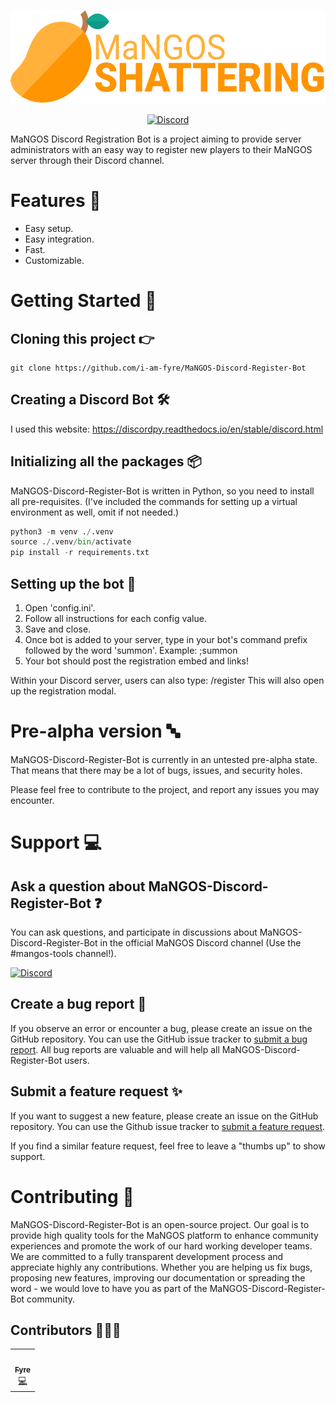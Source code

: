 <p align="center">

  <a href="https://github.com/i-am-fyre/MaNGOS-Discord-Register-Bot" target="_blank">
    <img height="150" alt="default bot banner" src="/img/default-bot-banner.png"/>
  </a>
</p>
<p align="center">
  <a href="https://discord.gg/CzXcBXq">
    <img src="https://img.shields.io/discord/286167585270005763?label=Discord&logo=Discord&logoColor=ffffff&style=for-the-badge" alt="Discord">
  </a>
</p>
 
MaNGOS Discord Registration Bot is a project aiming to provide server administrators with an easy way to register new players to their MaNGOS server through their Discord channel.

# Features :rocket:
- Easy setup.
- Easy integration.
- Fast.
- Customizable.

# Getting Started :1234:

## Cloning this project :point_right:

```git
git clone https://github.com/i-am-fyre/MaNGOS-Discord-Register-Bot
```

## Creating a Discord Bot :hammer_and_wrench:
I used this website: https://discordpy.readthedocs.io/en/stable/discord.html

## Initializing all the packages :package:

MaNGOS-Discord-Register-Bot is written in Python, so you need to install all pre-requisites. (I've included the commands for setting up a virtual environment as well, omit if not needed.)

```python
python3 -m venv ./.venv
source ./.venv/bin/activate
pip install -r requirements.txt
```
## Setting up the bot :robot:
1. Open 'config.ini'.
2. Follow all instructions for each config value.
3. Save and close.
4. Once bot is added to your server, type in your bot's command prefix followed by the word 'summon'.
    Example: ;summon
5. Your bot should post the registration embed and links!

Within your Discord server, users can also type: /register
This will also open up the registration modal.

# Pre-alpha version :abc:

MaNGOS-Discord-Register-Bot is currently in an untested pre-alpha state. That means that there may be a lot of bugs, issues, and security holes.

Please feel free to contribute to the project, and report any issues you may encounter.

# Support :computer:

## Ask a question about MaNGOS-Discord-Register-Bot :question:

You can ask questions, and participate in discussions about MaNGOS-Discord-Register-Bot in the official MaNGOS Discord channel (Use the #mangos-tools channel!).

<a href="https://discord.gg/CzXcBXq">
<img src="https://img.shields.io/discord/286167585270005763?label=Discord&logo=Discord&logoColor=ffffff&style=for-the-badge" alt="Discord">
</a>

## Create a bug report :bug:

If you observe an error or encounter a bug, please create an issue on the GitHub repository. You can use the GitHub issue tracker to [submit a bug report](https://github.com/i-am-fyre/MaNGOS-Discord-Register-Bot/issues/new?assignees=&labels=bug&template=bug_report.md&title=%5B%3Abug%3A%5D+). All bug reports are valuable and will help all MaNGOS-Discord-Register-Bot users.


## Submit a feature request :sparkles:

If you want to suggest a new feature, please create an issue on the GitHub repository. You can use the Github issue tracker to [submit a feature request](https://github.com/i-am-fyre/MaNGOS-Discord-Register-Bot/issues/new?assignees=&labels=enhancement&template=feature_request.md&title=%5B%3Asparkles%3A%5D+).

If you find a similar feature request, feel free to leave a "thumbs up" to show support.

# Contributing :tada:

MaNGOS-Discord-Register-Bot is an open-source project. Our goal is to provide high quality tools for the MaNGOS platform to enhance community experiences and promote the work of our hard working developer teams. We are committed to a fully transparent development process and appreciate highly any contributions. Whether you are helping us fix bugs, proposing new features, improving our documentation or spreading the word - we would love to have you as part of the MaNGOS-Discord-Register-Bot community.

## Contributors :people_holding_hands:

<table>
  <tr>
    <td align="center"><a href="https://github.com/i-am-fyre/"><img src="https://avatars.githubusercontent.com/u/58180427?v=4?s=100" width="100px;" alt=""/><br /><sub><b>Fyre</b></sub></a><br /><a href="https://github.com/i-am-fyre/MaNGOS-Discord-Register-Bot/commits?author=i-am-fyre" title="Code">💻</a></td>
  </tr>
</table>